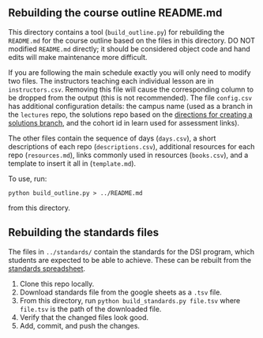 ## Rebuilding the course outline README.md

This directory contains a tool (`build_outline.py`) for rebuilding the `README.md` for the course outline based on the files in this directory. DO NOT modified `README.md` directly; it should be considered object code and hand edits will make maintenance more difficult.

If you are following the main schedule exactly you will only need to modify two files. The instructors teaching each individual lesson are in `instructors.csv`. Removing this file will cause the corresponding column to be dropped from the output (this is not recommended). The file `config.csv` has additional configuration details: the campus name (used as a branch in the `lectures` repo, the solutions repo based on the [directions for creating a solutions branch](https://github.com/GalvanizeDataScience/solutions/blob/master/README.md), and the cohort id in learn used for assessment links).

The other files contain the sequence of days (`days.csv`), a short descriptions of each repo (`descriptions.csv`), additional resources for each repo (`resources.md`), links commonly used in resources (`books.csv`), and a template to insert it all in (`template.md`).

To use, run:
```
python build_outline.py > ../README.md
```
from this directory.

## Rebuilding the standards files

The files in `../standards/` contain the standards for the DSI program, which students are expected to be able to achieve. These can be rebuilt from the [standards spreadsheet](https://docs.google.com/spreadsheets/d/1czHo4_3R337teFEJtM9n2D4Fmeq9mD_Jd_-2FrCfQP4).

1. Clone this repo locally.
2. Download standards file from the google sheets as a `.tsv` file.
3. From this directory, run `python build_standards.py file.tsv` where `file.tsv` is the path of the downloaded file.
4. Verify that the changed files look good.
5. Add, commit, and push the changes.
